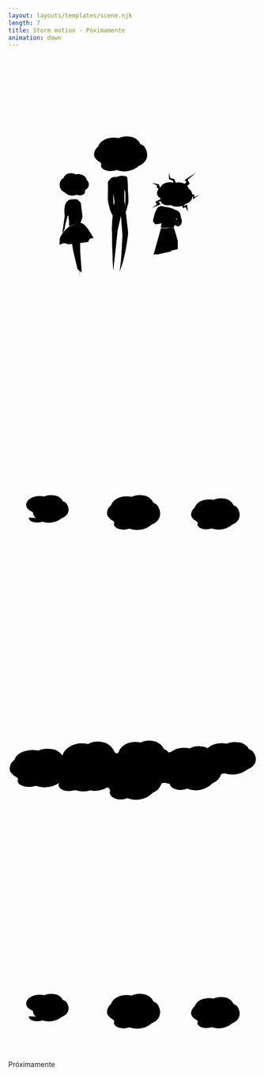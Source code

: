 ```yaml
---
layout: layouts/templates/scene.njk
length: 7
title: Storm motion - Póximamente
animation: down
---
```


<svg class="vector z-two" xmlns="http://www.w3.org/2000/svg" height="100%" width="100%" viewBox="0 0 720 720">
  <ellipse cx="305.2" cy="268.1" rx="46.2" ry="31.6"/>
  <path d="M264.8 254a45.5 45.5 0 0 1 37.4-16.3c24.6 1.1 31 7 38.6 11.7"/>
  <ellipse cx="342" cy="265.2" rx="42.1" ry="32.2"/>
  <path d="M312.2 247c2.7-4.6 17.5-12.8 37.4-12.8 15 0 22.2 7 29.8 16.3"/>
  <ellipse cx="366" cy="286.2" rx="35.7" ry="33.3"/>
  <path d="M377.7 318.4c10-9.4 21.8-11.7 22.8-28 1-16.5-4.1-37.3-29.8-36.3"/>
  <ellipse cx="335" cy="293.2" rx="53.8" ry="40.3"/>
  <path d="M381.8 297.3c0 8.4-12.9 29.6-27 33.4a63.3 63.3 0 0 1-39.1 0"/>
  <ellipse cx="283.5" cy="283.3" rx="35.1" ry="28.1"/>
  <path d="M267.7 314.9c0 15.2 20.3 18.6 31 18.1a68.4 68.4 0 0 0 35.1-13.5"/>
  <ellipse cx="300.5" cy="302" rx="34.5" ry="28.1"/>
  <path d="M277.7 256.4c-8 1.4-21.7 8.2-27 19.3-6.5 14 .7 20.5 5.3 24.5 4.7 4.1 16.4 10 21.7 10"/>
  <path d="M299.6 503c-.4-5 1.8-49.2 7.1-77 23 0 26-1.2 29.6-2.4 3.3 28.5 10 86 10 88.1-2.3 24.4-10.6 80.7-24.8 110.8 4.7-10.5 9.5-98.6 8.3-110.8l-4-51.8c-5 24.6-10.8 45.8-10.8 51.8 0 7.2-11 103.6-11.3 110.1v.4-.4c-3.5-64-3.5-112.5-4-118.8Z"/>
  <path d="M306.7 426c-5.3 27.8-7.5 72-7 77 .5 6.3.5 55 4 119.2-.5-.3 11.3-103 11.3-110.5 0-6 5.8-27.2 10.9-51.8l3.9 51.8c1.2 12.2-3.6 100.3-8.3 110.8 14.2-30.1 22.5-86.4 24.8-110.8 0-2.2-6.7-59.6-10-88-3.6 1.1-6.5 2.3-29.6 2.3Z"/>
  <path d="M343.2 350.4c-2-3.4-10.4-3-14.4-2.4-4.3 5.3 4.2 31.4 9 43.8 1.8 11.3 0 39.1 0 41.5 0 37.6 7-2.3 8.4-4.7 3-5.7 0-34 0-36.8 0-2.8-.6-37.2-3-41.4Z"/>
  <path d="M310 350c4.8 0 12.4-3.6 21.1-3.6 7 3.6 4.1 7 4.1 15.8 0 12.3 1.2 60.3 0 62-6 4.7-17.9 4-28 3.5-.2-5.6-1.2-19.2-3.5-28-3-11.2-1.8-25.2-3-25.2 3-12.3-4.6-16.4-7-17.5 4.7-6.5 11.7-7 16.4-7Z"/>
  <path d="M287.9 368.7c-.5-7.5 6-11.7 9.4-12.9 7.4 0 7.4 12 6.4 18.1v38.6c0 4.7 0 18.1 4 27 4.2 8.7-1 27.4-4 23.9a54.2 54.2 0 0 1-9.4-18.1c-5.3-18.7-6.4-28-6.4-29.9 0-2.3.6-37.4 0-46.7Z"/>
  <path d="M320 354.6v-22.2"/>
  <ellipse cx="31" cy="22" rx="31" ry="22" transform="matrix(.99403 .1091 -.1224 .99248 441.5 362.4)"/>
  <path d="M443.9 375a30.5 30.5 0 0 1 26.3-8.6c16.3 2.6 20 7.1 24.7 11"/>
  <ellipse cx="28.2" cy="22.4" rx="28.2" ry="22.4" transform="matrix(.99403 .1091 -.1224 .99248 469 363)"/>
  <path d="M476 373.6c2.3-3 12.8-7.6 26-6.2 10.1 1.1 14.3 6.5 18.6 13.5"/>
  <ellipse cx="23.9" cy="23.3" rx="23.9" ry="23.3" transform="matrix(.99403 .1091 -.1224 .99248 487.6 379)"/>
  <path d="M513.6 427.8c7.4-5.8 15.5-6.5 17.6-17.8 2-11.2.4-26-16.8-27.3"/>
  <ellipse cx="36.1" cy="28.2" rx="36.1" ry="28.2" transform="matrix(.99403 .1091 -.1224 .99248 455 375.4)"/>
  <path d="M518.1 413.5c-.7 5.8-11 19.6-20.8 21.1-12 2-18.6.4-26-2.8"/>
  <ellipse cx="23.5" cy="19.6" rx="23.5" ry="19.6" transform="matrix(.99403 .1091 -.1224 .99248 432.9 374.6)"/>
  <path d="M440.7 417.3c-1.3 10.6 11.8 14.4 19 14.8 9 .6 21.9-4.1 24.6-6.7"/>
  <ellipse cx="23.1" cy="19.6" rx="23.1" ry="19.6" transform="matrix(.99403 .1091 -.1224 .99248 443 388.8)"/>
  <path d="M452.3 377.6c-5.5.3-15.1 4-19.6 11.3-5.6 9.3-1.4 14.3 1.4 17.4 2.8 3.2 10 8.1 13.6 8.5"/>
  <path d="M446.2 438.7c3.8-4 13.7-1.7 18 0 23.5 4 18.7 12 22.4 15 3.8 3-2 20.6-3.7 26.6-1.3 4.8-3 8.2-3.7 17-11-2.7-40.9 2.7-38.3-2.5 3.2-6.5 2.6-31 0-37-2.7-6 .5-14 5.3-19Z"/>
  <path d="M420 574.5a9528.5 9528.5 0 0 0 21.4-76.2h13.3c8.6 0 16-3 18.2-2 1.7.8 5 1.7 6.4 2a502.4 502.4 0 0 1 10.7 36.9c0 3 .5 16.3 0 23.3m-62 16c5.4-10.1 16.5-31 18.2-33.4 2.1-3 10.7-26.3 14.4-23.8 3 2 8 32.6 10.1 47.7M478.5 429.5 468 445.9"/>
  <path d="M434.4 436.6c6.8-4.4 14.8-1.8 18 0 3.3 14.6-6.4 25.3-11.7 28.9 6.4-2.6 29.6.5 32.3 2.5 2.6 2 7.4 4 4.7 6-2.6 2.1-47.5 13.7-51.2 12.7-3.7-1-5.9-4.5-7.4-7.6-1.6-3 6.8-37 15.3-42.5Z"/>
  <path d="M481 444.7c4.9 1.1 15 5.4 16.2 13 1.5 9.4 5.2 18.4 4.6 20.9-.5 2.5-1.5 9.5-4.6 10.5-2.5.8-4.7-5.5-16.2-13l-36.4-11.5c2-2 6-7.4 4.7-13-1.6-7 9.3-1 9.3 2.6 0 2.7 1 8.1 0 10.4 9.3 1 25.4 4.6 31.8 11a54 54 0 0 1-9.4-31Z"/>
  <path d="M481 444.7c4.9 1.1 15 5.4 16.2 13 1.5 9.4 5.2 18.4 4.6 20.9-.5 2.5-1.5 9.5-4.6 10.5-2.5.8-4.7-5.5-16.2-13l-36.4-11.5c2-2 6-7.4 4.7-13-1.6-7 9.3-1 9.3 2.6 0 2.7 1 8.1 0 10.4 10.6 1.2 30.1 5.6 33.9 14 .5 0-11.5-12-11.5-34Z"/>
  <path d="M484.6 490.8c6.7 3.3 10.4 1.4 11.4 0-7.9-11-16.4-15-19.7-15.7l-13 4.6c4.3 2.3 14.7 7.9 21.3 11.1ZM514.9 365.4l-15.3 14.4c5.4 0 2.2 6.6 0 10l25.3-20.4-6.3-11c7.7-6.5 23.6-20 25.3-21.2 1.7-1.2-21.8 13.7-33.8 21.3l4.8 7ZM480.2 356.6l7.7 19.3c-3 0-6.4 3-7.7 4.5L476 361l-11.4-4.4v-18.3l3.8 14.8 12 3.5ZM429.6 381.1l15.2 9.8c0-2.7 8.4-1.2 12.7 0L438 379.7l-2.1-8.3-20.5-3.9 14.2 6.8v6.8ZM425.4 421.8l30.5-16c5.6-3 8 2.4 8.6 5.5L435 421.8l5.4 7.5c-7.2 2.8-22 8.9-24.7 10.5-2.5 1.6 8.3-6.3 14-10.5l-4.3-7.5ZM537.8 400.9l-21.5-4.2c2.1 2.5-1 7.3-2.7 9.3H534v8.3l19.4-13.4-15.6 7.7v-7.7ZM505.3 440.2l-5.7-14.7c3.7 0 5.4-3.6 5.7-5.4l3.2 13.8 8.3-4 2.6 20.6-6.8-13.7-7.3 3.4Z"/>
  <ellipse cx="25.3" cy="20.2" rx="25.3" ry="20.2" transform="matrix(-1 0 0 1 227 341.7)"/>
  <path d="M223.7 352.9c-2.3-3.8-9.7-11-20.5-10.5-13.5.8-17 4.5-21.1 7.5"/>
  <ellipse cx="23.1" cy="20.5" rx="23.1" ry="20.5" transform="matrix(-1 0 0 1 204.5 339.4)"/>
  <path d="M197.8 348.4c-1.5-3-9.7-8.2-20.6-8.2-8.2 0-12.1 4.5-16.3 10.4"/>
  <ellipse cx="19.6" cy="21.3" rx="19.6" ry="21.3" transform="matrix(-1 0 0 1 187.8 352.1)"/>
  <path d="M161.8 394c-5.4-6-11.9-7.5-12.5-18-.5-10.4 2.3-23.7 16.4-23.1"/>
  <ellipse cx="29.5" cy="25.8" rx="29.5" ry="25.8" transform="matrix(-1 0 0 1 214.8 352.1)"/>
  <path d="M159.6 380.5c0 5.4 7 18.9 14.8 21.3a30 30 0 0 0 21.4 0"/>
  <ellipse cx="19.2" cy="17.9" rx="19.2" ry="17.9" transform="matrix(-1 0 0 1 232.7 353.6)"/>
  <path d="M222.1 391.7c0 9.7-11 11.9-17 11.6-7.3-.4-17.3-6-19.2-8.6"/>
  <ellipse cx="18.9" cy="17.9" rx="18.9" ry="17.9" transform="matrix(-1 0 0 1 223.1 365.6)"/>
  <path d="M216.7 354.4c4.4.8 11.9 5.2 14.7 12.3 3.7 9-.3 13-2.8 15.7-2.6 2.6-9 6.3-12 6.3M200.2 616l-12.3-51.4-4.1-25.2c4-6 14.6-14.5 24 0v25.2c1.5 19.5 4.6 59.1 4.6 62m-4.6 12.8c0-3-12.3-60.8-11.7-67.8.4-5.6-2.2-23.8-3.5-32.2M184.4 400.2l4.6 20M176.2 416c-3.5 1.6-11 7.5-12.9 18.7-1.9 11.3-.8 23 0 27.5l-7 48.6c-.6 4 7-7.6 7-13.5 0-4.7 6.3-27.3 9.4-38"/>
  <path d="M148.7 532.4c1-15 19.1-32.4 28-39.2 3.4 0 9-3.6 15.9-6.4 5.2-2.2 11.2-4 17.5-3.5 14.6 1.1 35 42 36.8 43.3-16.3 0-14.6 9.3-15.2 11-14.6-7.5-31.5 4.2-32.1 4.2-14-10.6-25.3 2.2-25.8 2.9a23 23 0 0 0-25.1.6c-.4 2-1 2 0-12.9Z"/>
  <path d="M176.8 493.2c-9 6.8-27.2 24.2-28.1 39.2-1 15-.4 14.8 0 12.9a23 23 0 0 1 25.1-.6m3-51.5c-11.3 15-6.7 40.6-3 51.5m3-51.5c3.3 0 8.9-3.6 15.8-6.4m-18.8 57.9c-.5.6 11.2-14 25.8-3m0 0c.6 0 17.5-11.6 32.1-4m-32.1 4c-3.7-17.1-10.3-52.2-7-55m39.1 51c.6-1.8-1.1-11.1 15.2-11.1-1.7-1.2-22.2-42.2-36.8-43.3m21.6 54.4c-1.3-12.1-7.6-40-21.6-54.4m0 0a37.8 37.8 0 0 0-17.5 3.5"/>
  <path d="M176.2 416c7.4-1 22.7-2.3 24.5 0 2.4 3 9.4 6.5 9.4 12.9s4.7 33.3 4 36.8c-.4 2.8-9 28.5-13.4 41a75 75 0 0 1-3.5 14.6c-1.7 3.5 0-17.6 0-22.8 0-2.2.6-7.8 1.3-14l-22.3 7.6c0-7.8-.6-25-3-31-2.9-7.6-7.5-10.6-7.5-14.7 0-4 3.5-12.8 2.9-17.5-.5-3.7 4.9-10.1 7.6-12.9Z"/>
  <path d="M200.7 416c-1.8-2.3-17.1-1-24.5 0-2.7 2.8-8 9.2-7.6 12.9.6 4.7-3 13.4-3 17.5s4.7 7 7.7 14.7c2.3 6 2.9 23.2 2.9 31l22.3-7.7m2.2-68.4c2.4 3 9.4 6.5 9.4 12.9s4.7 33.3 4 36.8c-.4 2.8-9 28.5-13.4 41a75 75 0 0 1-3.5 14.6c-1.7 3.5 0-17.6 0-22.8 0-2.2.6-7.8 1.3-14m2.2-68.5c-7.4 3.8-7.4 13.3-6.4 17.6 2.2 6.8 6.4 21.8 6.4 27.5 0 4-1.2 14.4-2.2 23.3"/>
</svg>

<svg class="vector z-one" xmlns="http://www.w3.org/2000/svg" height="100%" width="100%" viewBox="0 0 720 720">
  <ellipse cx="342.6" cy="583.7" rx="46.2" ry="31.6"/>
  <path d="M302.2 569.6a45.5 45.5 0 0 1 37.5-16.3c24.5 1.1 31 7 38.6 11.7"/>
  <ellipse cx="379.4" cy="580.7" rx="42.1" ry="32.2"/>
  <path d="M349.6 562.6c2.7-4.7 17.6-12.8 37.4-12.8 15 0 22.3 7 29.9 16.3"/>
  <ellipse cx="403.4" cy="601.8" rx="35.7" ry="33.3"/>
  <path d="M415.1 634c10-9.4 21.8-11.7 22.8-28.1 1-16.4-4-37.2-29.8-36.3"/>
  <ellipse cx="372.4" cy="608.8" rx="53.8" ry="40.3"/>
  <path d="M419.2 613c0 8.3-12.9 29.5-26.9 33.2a63.3 63.3 0 0 1-39.2 0"/>
  <ellipse cx="321" cy="598.9" rx="35.1" ry="28.1"/>
  <path d="M305.2 630.5c0 15.2 20.2 18.5 31 18a68.4 68.4 0 0 0 35-13.4"/>
  <ellipse cx="337.9" cy="617.6" rx="34.5" ry="28.1"/>
  <path d="M315.1 572c-8 1.3-21.6 8.2-26.9 19.3-6.6 14 .6 20.4 5.3 24.5 4.6 4.1 16.3 10 21.6 10"/>
  <ellipse cx="580.9" cy="589.4" rx="42.2" ry="28.3"/>
  <path d="M544 576.8a42 42 0 0 1 34.3-14.7c22.4 1 28.3 6.3 35.3 10.5"/>
  <ellipse cx="614.6" cy="586.7" rx="38.5" ry="28.8"/>
  <path d="M587.4 570.5c2.5-4.2 16-11.5 34.2-11.5 13.7 0 20.3 6.3 27.2 14.7"/>
  <ellipse cx="636.5" cy="605.6" rx="32.6" ry="29.8"/>
  <path d="M647.2 634.4c9.1-8.4 20-10.5 20.9-25.1 1-14.7-3.8-33.3-27.3-32.5"/>
  <ellipse cx="608.2" cy="611.9" rx="49.2" ry="36.1"/>
  <path d="M651 615.5c0 7.6-11.8 26.5-24.6 29.9a59 59 0 0 1-35.8 0"/>
  <ellipse cx="561.2" cy="603" rx="32.1" ry="25.1"/>
  <path d="M546.7 631.3c0 13.6 18.5 16.6 28.4 16.2a63.3 63.3 0 0 0 32-12"/>
  <ellipse cx="576.7" cy="619.7" rx="31.5" ry="25.1"/>
  <path d="M555.8 578.9c-7.3 1.2-19.8 7.3-24.6 17.3-6 12.5.6 18.3 4.8 22 4.3 3.6 15 8.9 19.8 8.9"/>
  <ellipse cx="91.4" cy="576.5" rx="39.8" ry="24.9"/>
  <path d="M56.7 565.4a40.6 40.6 0 0 1 32.2-13c21.1 1 26.6 5.6 33.2 9.3"/>
  <ellipse cx="123.1" cy="574.2" rx="36.2" ry="25.4"/>
  <path d="M97.4 559.8c2.4-3.6 15.1-10.1 32.2-10.1 13 0 19.2 5.5 25.7 13"/>
  <ellipse cx="143.7" cy="590.8" rx="30.7" ry="26.3"/>
  <path d="M153.8 616.1c8.6-7.3 18.8-9.2 19.6-22.1 1-13-3.5-29.4-25.6-28.6"/>
  <ellipse cx="117.1" cy="596.3" rx="46.3" ry="31.8"/>
  <path d="M157.3 599.5c0 6.6-11 23.4-23.1 26.3a59.2 59.2 0 0 1-33.7 0M59.2 613.4c0 12 17.4 14.7 26.7 14.3A62 62 0 0 0 116 617"/>
</svg>

<svg class="vector z-two" xmlns="http://www.w3.org/2000/svg" height="100%" width="100%" viewBox="0 0 720 720">
  <ellipse cx="87.4" cy="603.2" rx="29.7" ry="22.2"/>
  <ellipse cx="184.9" cy="611.1" rx="49.3" ry="35.2"/>
  <path d="M141.8 595.4c4.6-6.5 19-19.2 40-18.2 26.3 1.3 33.1 7.8 41.2 13"/>
  <ellipse cx="224.3" cy="607.8" rx="45" ry="35.8"/>
  <path d="M192.4 587.6c3-5.2 18.8-14.3 40-14.3 16 0 23.7 7.8 31.9 18.2"/>
  <ellipse cx="249.9" cy="631.3" rx="38.1" ry="37.1"/>
  <path d="M262.4 667c10.6-10.4 23.3-13 24.3-31.2 1.1-18.2-4.3-41.4-31.8-40.4"/>
  <ellipse cx="216.8" cy="639.1" rx="57.5" ry="44.9"/>
  <path d="M266.8 643.6c0 9.4-13.8 33-28.8 37.1a65 65 0 0 1-41.8 0"/>
  <ellipse cx="161.8" cy="628" rx="37.5" ry="31.3"/>
  <path d="M145 663.2c0 16.9 21.6 20.7 33 20.1 14.4-.6 33.8-10.4 37.5-15"/>
  <ellipse cx="179.9" cy="648.8" rx="36.8" ry="31.3"/>
  <path d="M155.6 598a42.8 42.8 0 0 0-28.7 21.5c-7.1 15.6.6 22.8 5.6 27.4 5 4.5 17.5 11 23 11"/>
  <ellipse cx="444.2" cy="601.6" rx="47.2" ry="29.3"/>
  <path d="M403 588.5c4.4-5.4 18.2-16 38.3-15.2 25 1.1 31.6 6.6 39.4 10.9"/>
  <ellipse cx="481.9" cy="598.9" rx="43" ry="29.9"/>
  <path d="M451.4 582c2.8-4.3 18-12 38.2-12 15.4 0 22.7 6.6 30.5 15.3"/>
  <ellipse cx="506.3" cy="618.4" rx="36.4" ry="30.9"/>
  <path d="M518.3 648.3c10.1-8.7 22.2-11 23.2-26.1 1-15.2-4.1-34.5-30.4-33.7"/>
  <ellipse cx="474.7" cy="624.9" rx="54.9" ry="37.5"/>
  <path d="M522.4 628.7c0 7.8-13 27.5-27.4 31-18 4.3-28 3.2-40 0"/>
  <ellipse cx="422.2" cy="615.7" rx="35.8" ry="26.1"/>
  <path d="M406 645c0 14.1 20.7 17.3 31.7 16.8a74 74 0 0 0 35.8-12.5"/>
  <ellipse cx="439.5" cy="633.1" rx="35.2" ry="26.1"/>
  <path d="M416.2 590.7c-8.2 1.3-22.1 7.6-27.5 18-6.7 13 .6 19 5.4 22.7a51.8 51.8 0 0 0 22 9.3"/>
  <ellipse cx="212.5" cy="590" rx="57.3" ry="44.6"/>
  <path d="M162.4 570.2c5.3-8.3 12.2 4 36.6 5.3 30.5 1.6 48.3-18.5 57.7-12"/>
  <ellipse cx="258.2" cy="585.8" rx="52.2" ry="45.4"/>
  <path d="M221.2 560.3c3.4-6.6 21.8-18.2 46.4-18.2 18.7 0 27.6 10 37 23.1"/>
  <ellipse cx="288" cy="615.5" rx="44.3" ry="47"/>
  <path d="M302.5 661c12.3-13.3 27-16.6 28.3-39.7 1.2-23-5.1-52.5-37-51.1"/>
  <ellipse cx="249.5" cy="625.4" rx="66.8" ry="56.9"/>
  <path d="M307.5 631.2c0 11.8-16 41.8-33.3 47a69.6 69.6 0 0 1-48.7 0"/>
  <ellipse cx="185.6" cy="611.4" rx="43.5" ry="39.6"/>
  <path d="M166 656c0 21.4 25.2 26.2 38.5 25.5 16.7-.8 39.2-13.2 43.5-19"/>
  <ellipse cx="206.7" cy="637.8" rx="42.8" ry="39.6"/>
  <path d="M178.4 573.5c-10 1.9-26.9 11.5-33.4 27.2-8.2 19.7.7 28.9 6.5 34.6 5.8 5.8 20.3 14 26.9 14"/>
  <ellipse cx="508.3" cy="598" rx="52.4" ry="39.9"/>
  <path d="M462.5 580.3a49.8 49.8 0 0 1 42.4-20.7c27.9 1.5 35.2 8.8 43.8 14.8"/>
  <ellipse cx="550" cy="594.3" rx="47.8" ry="40.6"/>
  <path d="M516.2 571.4c3.1-6 20-16.3 42.5-16.3 17 0 25.2 9 33.8 20.7"/>
  <ellipse cx="577.2" cy="620.9" rx="40.5" ry="42.1"/>
  <path d="M590.5 661.5c11.3-11.8 24.7-14.7 25.9-35.4 1.1-20.7-4.7-47-33.9-45.8"/>
  <ellipse cx="542.1" cy="629.8" rx="61" ry="51"/>
  <path d="M595.1 635c0 10.5-14.5 37.3-30.5 42a64.8 64.8 0 0 1-44.4 0"/>
  <ellipse cx="483.7" cy="617.2" rx="39.8" ry="35.5"/>
  <path d="M465.8 657.1c0 19.2 23 23.5 35.2 22.9 15.2-.7 35.8-11.8 39.8-17"/>
  <ellipse cx="503" cy="640.8" rx="39.1" ry="35.5"/>
  <path d="M477 583.2a45.8 45.8 0 0 0-30.4 24.4c-7.5 17.7.6 25.9 6 31 5.3 5.2 18.5 12.6 24.5 12.6"/>
  <ellipse cx="617.4" cy="574.3" rx="47.2" ry="29.3"/>
  <path d="M576.3 561.3c4.3-5.4 18.1-16 38.2-15.2 25 1 31.6 6.5 39.4 10.9"/>
  <ellipse cx="655.1" cy="571.6" rx="43" ry="29.9"/>
  <path d="M624.6 554.8c2.8-4.4 18-12 38.2-12 15.4 0 22.7 6.6 30.5 15.2"/>
  <ellipse cx="679.5" cy="591.2" rx="36.4" ry="30.9"/>
  <path d="M691.5 621c10.1-8.7 22.2-10.9 23.2-26 1-15.2-4.1-34.6-30.4-33.7"/>
  <ellipse cx="647.9" cy="597.7" rx="54.9" ry="37.5"/>
  <path d="M695.6 601.5c0 7.7-13 27.4-27.4 30.9-18 4.3-28 3.3-40 0"/>
  <ellipse cx="595.4" cy="588.4" rx="35.8" ry="26.1"/>
  <path d="M579.2 617.7c0 14.2 20.7 17.3 31.7 16.9a74 74 0 0 0 35.8-12.5"/>
  <ellipse cx="612.7" cy="605.8" rx="35.2" ry="26.1"/>
  <path d="M589.4 563.5c-8.2 1.2-22.1 7.6-27.5 17.9-6.7 13 .6 19 5.4 22.8a51.8 51.8 0 0 0 22 9.2"/>
  <ellipse cx="368.1" cy="576.5" rx="49.3" ry="35.2"/>
  <path d="M325 560.9c4.6-6.5 19-19.3 40-18.3 26.2 1.3 33 7.8 41.2 13"/>
  <ellipse cx="407.4" cy="573.2" rx="45" ry="35.8"/>
  <path d="M375.6 553c2.9-5.2 29.4-19.5 47.4-3"/>
  <ellipse cx="433" cy="596.7" rx="38.1" ry="37.1"/>
  <path d="M445.5 632.5c10.6-10.4 23.3-13 24.4-31.3 1-18.2-4.4-41.4-31.9-40.3"/>
  <ellipse cx="399.9" cy="604.5" rx="57.5" ry="44.9"/>
  <path d="M449.9 609c0 9.4-13.8 33-28.7 37.2a65 65 0 0 1-41.9 0"/>
  <ellipse cx="345" cy="593.4" rx="37.5" ry="31.3"/>
  <path d="M328.1 628.6c0 17 21.6 20.7 33.1 20.2 14.4-.7 33.7-10.5 37.5-15"/>
  <ellipse cx="363.1" cy="614.3" rx="36.8" ry="31.3"/>
  <path d="M338.7 563.5A42.8 42.8 0 0 0 310 585c-7.1 15.5.6 22.7 5.6 27.3 5 4.6 17.5 11 23.1 11"/>
  <ellipse cx="70.1" cy="599.7" rx="53.5" ry="34.9"/>
  <path d="M23.3 584.2c5-6.4 20.6-19 43.4-18 28.4 1.3 35.9 7.7 44.7 12.9"/>
  <ellipse cx="112.7" cy="596.5" rx="48.7" ry="35.5"/>
  <path d="M78.2 576.5c3.1-5.2 20.3-14.2 43.3-14.2 17.4 0 25.7 7.7 34.5 18"/>
  <ellipse cx="140.5" cy="619.8" rx="41.3" ry="36.8"/>
  <path d="M154 655.3c11.5-10.4 25.2-13 26.4-31 1.2-18.1-4.7-41-34.5-40"/>
  <ellipse cx="104.6" cy="627.5" rx="62.3" ry="44.5"/>
  <path d="M158.7 632c0 9.3-14.8 32.7-31 36.8a76.7 76.7 0 0 1-45.5 0"/>
  <ellipse cx="45" cy="616.5" rx="40.6" ry="31"/>
  <path d="M26.7 651.4c0 16.8 23.5 20.5 36 20 15.5-.6 36.5-10.3 40.5-14.8"/>
  <ellipse cx="64.6" cy="637.2" rx="39.9" ry="31"/>
  <path d="M38.2 586.8c-9.2 1.5-25 9-31.1 21.3-7.7 15.5.7 22.6 6 27.1 5.5 4.6 19 11 25.1 11"/>
  <ellipse cx="335.5" cy="625.4" rx="52.4" ry="39.9"/>
  <path d="M289.7 607.7a49.8 49.8 0 0 1 42.5-20.7c27.8 1.5 35.1 8.9 43.8 14.8"/>
  <ellipse cx="377.3" cy="621.7" rx="47.8" ry="40.6"/>
  <path d="M343.5 598.8c3-5.9 19.9-16.2 42.4-16.2 17 0 25.2 8.8 33.8 20.7"/>
  <ellipse cx="404.5" cy="648.3" rx="40.5" ry="42.1"/>
  <path d="M417.7 689c11.3-11.9 24.7-14.8 26-35.5 1-20.7-4.7-47-34-45.8"/>
  <ellipse cx="369.3" cy="657.2" rx="61" ry="51"/>
  <path d="M422.4 662.4c0 10.6-14.6 37.4-30.5 42a64.8 64.8 0 0 1-44.5 0"/>
  <ellipse cx="311" cy="644.6" rx="39.8" ry="35.5"/>
  <path d="M293 684.5c0 19.2 23 23.5 35.2 23 15.3-.8 35.8-11.9 39.8-17"/>
  <ellipse cx="330.2" cy="668.3" rx="39.1" ry="35.5"/>
  <path d="M304.3 610.6a45.8 45.8 0 0 0-30.5 24.4c-7.5 17.7.7 25.9 6 31 5.3 5.2 18.6 12.6 24.5 12.6"/>
</svg>

<svg class="vector z-three" xmlns="http://www.w3.org/2000/svg" height="100%" width="100%" viewBox="0 0 720 720">
  <ellipse cx="342.6" cy="583.7" rx="46.2" ry="31.6"/>
  <path d="M302.2 569.6a45.5 45.5 0 0 1 37.5-16.3c24.5 1.1 31 7 38.6 11.7"/>
  <ellipse cx="379.4" cy="580.7" rx="42.1" ry="32.2"/>
  <path d="M349.6 562.6c2.7-4.7 17.6-12.8 37.4-12.8 15 0 22.3 7 29.9 16.3"/>
  <ellipse cx="403.4" cy="601.8" rx="35.7" ry="33.3"/>
  <path d="M415.1 634c10-9.4 21.8-11.7 22.8-28.1 1-16.4-4-37.2-29.8-36.3"/>
  <ellipse cx="372.4" cy="608.8" rx="53.8" ry="40.3"/>
  <path d="M419.2 613c0 8.3-12.9 29.5-26.9 33.2a63.3 63.3 0 0 1-39.2 0"/>
  <ellipse cx="321" cy="598.9" rx="35.1" ry="28.1"/>
  <path d="M305.2 630.5c0 15.2 20.2 18.5 31 18a68.4 68.4 0 0 0 35-13.4"/>
  <ellipse cx="337.9" cy="617.6" rx="34.5" ry="28.1"/>
  <path d="M315.1 572c-8 1.3-21.6 8.2-26.9 19.3-6.6 14 .6 20.4 5.3 24.5 4.6 4.1 16.3 10 21.6 10"/>
  <ellipse cx="580.9" cy="589.4" rx="42.2" ry="28.3"/>
  <path d="M544 576.8a42 42 0 0 1 34.3-14.7c22.4 1 28.3 6.3 35.3 10.5"/>
  <ellipse cx="614.6" cy="586.7" rx="38.5" ry="28.8"/>
  <path d="M587.4 570.5c2.5-4.2 16-11.5 34.2-11.5 13.7 0 20.3 6.3 27.2 14.7"/>
  <ellipse cx="636.5" cy="605.6" rx="32.6" ry="29.8"/>
  <path d="M647.2 634.4c9.1-8.4 20-10.5 20.9-25.1 1-14.7-3.8-33.3-27.3-32.5"/>
  <ellipse cx="608.2" cy="611.9" rx="49.2" ry="36.1"/>
  <path d="M651 615.5c0 7.6-11.8 26.5-24.6 29.9a59 59 0 0 1-35.8 0"/>
  <ellipse cx="561.2" cy="603" rx="32.1" ry="25.1"/>
  <path d="M546.7 631.3c0 13.6 18.5 16.6 28.4 16.2a63.3 63.3 0 0 0 32-12"/>
  <ellipse cx="576.7" cy="619.7" rx="31.5" ry="25.1"/>
  <path d="M555.8 578.9c-7.3 1.2-19.8 7.3-24.6 17.3-6 12.5.6 18.3 4.8 22 4.3 3.6 15 8.9 19.8 8.9"/>
  <ellipse cx="91.4" cy="576.5" rx="39.8" ry="24.9"/>
  <path d="M56.7 565.4a40.6 40.6 0 0 1 32.2-13c21.1 1 26.6 5.6 33.2 9.3"/>
  <ellipse cx="123.1" cy="574.2" rx="36.2" ry="25.4"/>
  <path d="M97.4 559.8c2.4-3.6 15.1-10.1 32.2-10.1 13 0 19.2 5.5 25.7 13"/>
  <ellipse cx="143.7" cy="590.8" rx="30.7" ry="26.3"/>
  <path d="M153.8 616.1c8.6-7.3 18.8-9.2 19.6-22.1 1-13-3.5-29.4-25.6-28.6"/>
  <ellipse cx="117.1" cy="596.3" rx="46.3" ry="31.8"/>
  <path d="M157.3 599.5c0 6.6-11 23.4-23.1 26.3a59.2 59.2 0 0 1-33.7 0M59.2 613.4c0 12 17.4 14.7 26.7 14.3A62 62 0 0 0 116 617"/>
</svg>

Próximamente